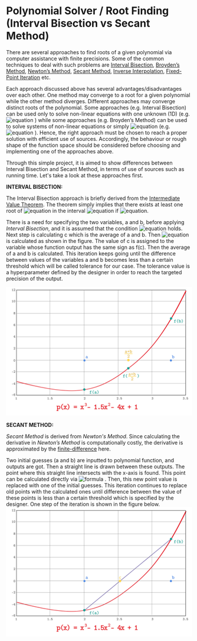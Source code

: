 # Polynomial Solver / Root Finding (Interval Bisection vs Secant Method)
There are several approaches to find roots of a given polynomial via computer assistance with finite precisions. Some of the common techniques to deal with such problems are [Interval Bisection](https://en.wikipedia.org/wiki/Bisection_method#:~:text=In%20mathematics%2C%20the%20bisection%20method,two%20values%20with%20opposite%20signs.&text=The%20method%20is%20also%20called,method%2C%20or%20the%20dichotomy%20method.), [Broyden’s Method](https://en.wikipedia.org/wiki/Broyden%27s_method#:~:text=In%20numerical%20analysis%2C%20Broyden's%20method,a%20difficult%20and%20expensive%20operation.), [Newton’s Method](https://en.wikipedia.org/wiki/Newton%27s_method), [Secant Method](https://en.wikipedia.org/wiki/Secant_method#:~:text=In%20numerical%20analysis%2C%20the%20secant,difference%20approximation%20of%20Newton's%20method.), [Inverse Interpolation](https://en.wikipedia.org/wiki/Inverse_quadratic_interpolation), [Fixed-Point Iteration](https://en.wikipedia.org/wiki/Fixed-point_iteration) etc.

Each approach discussed above has several advantages/disadvantages over each other. One method may converge to a root for a given polynomial while the other method diverges. Different approaches may converge distinct roots of the polynomial. Some approaches (e.g. Interval Bisection) can be used only to solve non-linear equations with one unknown (1D) (e.g. ![equation](https://render.githubusercontent.com/render/math?math=p\left(x_1\right)={x_1}^7-20{x_1}^5%2B\frac{22}{3}{x_1}^2%2B1729) ) while some approaches (e.g. Broyden’s Method) can be used to solve systems of non-linear equations or simply ![equation](https://render.githubusercontent.com/render/math?math=\vec{x}) (e.g. ![equation](https://render.githubusercontent.com/render/math?math=p\left(\vec{x}\right)=x_1^4%2B3x_2^2-x_1) ). Hence, the right approach must be chosen to reach a proper solution with efficient use of sources. Accordingly, the behaviour or rough shape of the function space should be considered before choosing and implementing one of the approaches above.

Through this simple project, it is aimed to show differences between Interval Bisection and Secant Method, in terms of use of sources such as running time. Let's take a look at these approaches first.

**INTERVAL BISECTION:**

The Interval Bisection approach is briefly derived from the [Intermediate Value Theorem](https://en.wikipedia.org/wiki/Intermediate_value_theorem). The theorem simply implies that there exists at least one root of ![equation](https://render.githubusercontent.com/render/math?math=p(x)) in the interval ![equation](https://render.githubusercontent.com/render/math?math=[a,b]) if ![equation](https://render.githubusercontent.com/render/math?math=sign[p(a)]{\neq}sign[p(b)]). 

There is a need for specifying the two variables, a and b, before applying *Interval Bisection*, and it is assumed that the condition ![equation](https://render.githubusercontent.com/render/math?math=sign[p(a)]{\neq}sign[p(b)]) holds. Next step is calculating c which is the average of a and b. Then ![equation](https://render.githubusercontent.com/render/math?math=f(c)) is calculated as shown in the figure. The value of c is assigned to the variable whose function output has the same sign as f(c). Then the average of a and b is calculated. This iteration keeps going until the difference between values of the variables a and b becomes less than a certain threshold which will be called tolerance for our case. The tolerance value is a hyperparameter defined by the designer in order to reach the targeted precision of the output.

![](images/interval_bisection.jpg)

**SECANT METHOD:**

*Secant Method* is derived from *Newton's Method*. Since calculating the derivative in *Newton’s Method* is computationally costly, the derivative is approximated by the [finite-difference](https://en.wikipedia.org/wiki/Finite_difference) here.

Two initial guesses (a and b) are inputted to polynomial function, and outputs are got. Then a straight line is drawn between these outputs. The point where this straight line intersects with the x-axis is found. This point can be calculated directly via ![formula](https://render.githubusercontent.com/render/math?math=x_{t%2B1}=x_t-p\left(x_t\right)\frac{x_t-x_{t-1}}{p\left(x_t\right)-p\left(x_{t-1}\right)}) . Then, this new point value is replaced with one of the initial guesses. This iteration continues to replace old points with the calculated ones until difference between the value of these points is less than a certain threshold which is specified by the designer. One step of the iteration is shown in the figure below.
![](images/secant.jpg)
